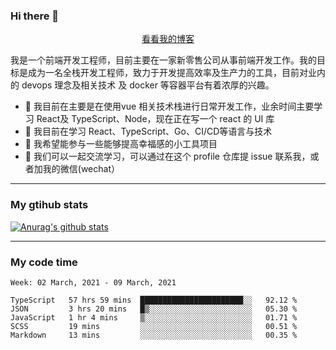 ### Hi there 👋

<p align="center">
  <a href="https://real-jacket.github.io/">看看我的博客</a>
</p>

我是一个前端开发工程师，目前主要在一家新零售公司从事前端开发工作。我的目标是成为一名全栈开发工程师，致力于开发提高效率及生产力的工具，目前对业内的 devops 理念及相关技术 及 docker 等容器平台有着浓厚的兴趣。

- 🔭 我目前在主要是在使用vue 相关技术栈进行日常开发工作，业余时间主要学习 React及 TypeScript、Node，现在正在写一个 react 的 UI 库 
- 🌱 我目前在学习 React、TypeScript、Go、CI/CD等语言与技术
- 👯 我希望能参与一些能够提高幸福感的小工具项目
- 💬 我们可以一起交流学习，可以通过在这个 profile 仓库提 issue 联系我，或者加我的微信(wechat）

***

### My gtihub stats

[![Anurag's github stats](https://github-readme-stats.vercel.app/api?username=real-jacket)](https://github.com/anuraghazra/github-readme-stats)

***

### My code time

<!--START_SECTION:waka-->
```text
Week: 02 March, 2021 - 09 March, 2021

TypeScript   57 hrs 59 mins  ███████████████████████░░   92.12 % 
JSON         3 hrs 20 mins   █▒░░░░░░░░░░░░░░░░░░░░░░░   05.30 % 
JavaScript   1 hr 4 mins     ▒░░░░░░░░░░░░░░░░░░░░░░░░   01.71 % 
SCSS         19 mins         ░░░░░░░░░░░░░░░░░░░░░░░░░   00.51 % 
Markdown     13 mins         ░░░░░░░░░░░░░░░░░░░░░░░░░   00.35 % 
```
<!--END_SECTION:waka-->
